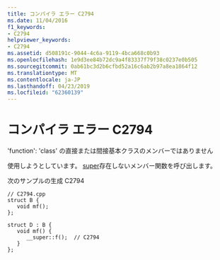 ```yaml
---
title: コンパイラ エラー C2794
ms.date: 11/04/2016
f1_keywords:
- C2794
helpviewer_keywords:
- C2794
ms.assetid: d508191c-9044-4c6a-9119-4bca668c0b93
ms.openlocfilehash: 1e9d3ee84b72dc9a4f83337f79f38c0237e0b505
ms.sourcegitcommit: 0ab61bc3d2b6cfbd52a16c6ab2b97a8ea1864f12
ms.translationtype: MT
ms.contentlocale: ja-JP
ms.lasthandoff: 04/23/2019
ms.locfileid: "62360139"
---
```

# <a name="compiler-error-c2794"></a>コンパイラ エラー C2794

'function': 'class' の直接または間接基本クラスのメンバーではありません

使用しようとしています。 [super](../../cpp/super.md)存在しないメンバー関数を呼び出します。

次のサンプルの生成 C2794

```
// C2794.cpp
struct B {
   void mf();
};

struct D : B {
   void mf() {
      __super::f();  // C2794
   }
};
```